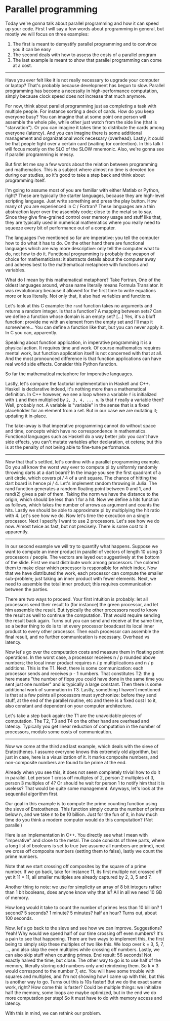 # Parallel programming

Today we're gonna talk about parallel programming and how it can speed up your code. First I will say a few words about programming in general, but mostly we will focus on three examples:

1. The first is meant to demystify parallel programming and to convince you it can be easy
2. The second deals with how to assess the costs of a parallel program
3. The last example is meant to show that parallel programming can come at a cost.

---

Have you ever felt like it is not really necessary to upgrade your computer or laptop? That's probably because development has begun to slow. Parallel programming has become a necessity in high-performance computation, simply because clock speed does not increase that much anymore. 

For now, think about parallel programming just as completing a task with multiple people. For instance sorting a deck of cards. How do you keep everyone busy? You can imagine that at some point one person will assemble the whole pile, while other just watch from the side line (that is "starvation"). Or you can imagine it takes time to distribute the cards among everyone (latency). And you can imagine there is some additional management and organizational work necessary (overhead). Lastly, it could be that people fight over a certain card (waiting for contention). In this talk I will focus mostly on the SLO of the SLOW mnemonic. Also, we're gonna see if parallel programming is messy.

But first let me say a few words about the relation between programming and mathematics. This is a subject where almost no time is devoted too during our studies, so it's good to take a step back and think about programming itself. 

I'm going to assume most of you are familiar with either Matlab or Python, right? These are typically the starter languages, because they are high-level scripting language. Just write something and press the play button. How many of you are experienced in C / Fortran? These languages are a thin abstraction layer over the assembly code; close to the metal so to say. Since they give fine-grained control over memory usage and stuff like that, they are typically used in numerical mathematics where you really need to squeeze every bit of performance out of a computer.

The languages I've mentioned so far are imperative: you tell the computer how to do what it has to do. On the other hand there are functional languages which are way more descriptive: only tell the computer what to do, not how to do it. Functional programming is probably the weapon of choice for mathematicians: it abstracts details about the computer away and adheres best to the mathematical metaphore with functions and variables.

What do I mean by this mathematical metaphore? Take Fortran, One of the oldest languages around, whose name literally means Formula Translator. It was revolutionary because it allowed for the first time to write equations more or less literally. Not only that, it also had variables and functions.

Let's look at this C example: the `rand` function takes no arguments and returns a random integer. Is that a function? A mapping between sets? Can we define a function whose domain is an empty set? [...] Yes, it's a bluff function: provide me with an element from the empty set and I'll map it somewhere... You can define a function like that, but you can never apply it. In C you can, apparently.

Speaking about function application, in imperative programming it is a physical action. It requires time and work. Of course mathematics requires mental work, but function application itself is not concerned with that at all. And the most pronounced difference is that function applications can have real world side effects. Consider this Python function.

So far the mathematical metaphore for imperative languages. 

Lastly, let's compare the factorial implementation in Haskell and C++. Haskell is declarative indeed, it's nothing more than a mathematical definition. In C++ however, we see a loop where a variable `f` is initialized with `1` and then multiplied by `2, 3, 4, ... n`. Is that `f` really a variable then? Well, probably not. A variable is "variable" in the sense that is a fixed placeholder for an element from a set. But in our case we are mutating it; updating it in-place.

The take-away is that imperative programming cannot do without space and time, concepts which have no correspondence in mathematics. Functional languages such as Haskell do a way better job: you can't have side effects, you can't mutate variables after declaration, et cetera; but this is at the penalty of not being able to fine-tune performance.

---

Now that that's settled, let's continu with a parallel programming example. Do you all know the worst way ever to compute pi by uniformly randomly throwing darts at a dart board? In the image you see the first quadrant of a unit circle, which covers pi / 4 of a unit square. The chance of hitting the dart board is hence pi / 4. Let's implement random throwing in Julia. The rand function generates a random floating point between 0 and 1, and rand(2) gives a pair of them. Taking the norm we have the distance to the origin, which should be less than 1 for a hit. Now we define a hits function as follows, which takes the number of arrows as argument and counts the hits. Lastly we should be able to approximate pi by multiplying the hit ratio with 4. Let's see how we do. Now let's time the execution on a single processor. Next I specify I want to use 2 processors. Let's see how we do now. Almost twice as fast, but not precisely. There is some cost to it apparently.

---

In our second example we will try to quantify what happens. Suppose we want to compute an inner product in parallel of vectors of length 10 using 3 processors / people. The vectors are layed out suggestively at the bottom of the slide. First we must distribute work among processors. I've colored them to make clear which processor is responsible for which index. Now that we have distributed the work, each processor can compute the smaller sub-problem; just taking an inner product with fewer elements. Next, we need to assemble the total inner product; this requires communication between the parties. 

There are two ways to proceed. Your first intuition is probably: let all processors send their result to (for instance) the green processor, and let him assemble the result. But typically the other processors need to know the result as well to continue the computation. That would require sending the result back again. Turns out you can send and receive at the same time, so a better thing to do is to let every processor broadcast its local inner product to every other processor. Then each processor can assemble the final result, and no further communication is necessary. Overhead vs latency.

Now let's go over the computation costs and measure them in floating point operations. In the worst case, a processor receives n / p rounded above numbers; the local inner product requires n / p multiplications and n / p additions. This is the T1. Next, there is some communication: each processor sends and receives p - 1 numbers. That constitutes T2: the g here means "the number of flops you could have done in the same time you sent just one number" and is typically a large constant. Then there is some additional work of summation in T3. Lastly, something I haven't mentioned is that at a few points all processors must synchronize: before they send stuff, at the end of the parallel routine, etc and there is a fixed cost l to it, also constant and dependent on your computer architecture.

Let's take a step back again: the T1 are the unavoidable pieces of computation. The T2, T3 and T4 on the other hand are overhead and latency. Typically you get linear reduction of computation in the number of processors, modulo some costs of communication.

---

Now we come at the third and last example, which deals with the sieve of Eratosthenes. I assume everyone knows this extremely old algorithm, but just in case, here is a visualization of it. It marks composite numbers, and non-composite numbers are found to be prime at the end.

Already when you see this, it does not seem completely trivial how to do it in parallel. Let person 1 cross off multiples of 2, person 2 multiples of 3, person 3 multiples of 4? Or should he wait for person 1 to notify him that it is useless? That would be quite some management. Anyways, let's look at the sequential algorithm first.

Our goal in this example is to compute the prime counting function using the sieve of Eratosthenes. This function simply counts the number of primes below n, and we take n to be 10 billion. Just for the fun of it, in how much time do you think a modern computer would do this computation? (Not parallel)

Here is an implementation in C++. You directly see what I mean with "imperative" and close to the metal. The code consists of three parts, where a long list of booleans is set to true (we assume all numbers are prime), next we cross off composite numbers (setting them to false), lastly we count the prime numbers. 

Note that we start crossing off composites by the square of a prime number. If we go back, take for instance 11, its first multiple not crossed off yet it 11 * 11, all smaller multiples are already captured by 2, 3, 5 and 7.

Another thing to note: we use for simplicity an array of 8 bit integers rather than 1 bit booleans, does anyone know why that is? All in all we need 10 GB of memory.

How long would it take to count the number of primes less than 10 billion? 1 second? 5 seconds? 1 minute? 5 minutes? half an hour? Turns out, about 100 seconds.

Now, let's go back to the sieve and see how we can improve. Suggestions? Yeah! Why would we spend half of our time crossing off even numbers? It's a pain to see that happening. There are two ways to implement this, the first being to simply skip these multiples of two like this. We loop over k = 3, 5, 7, ..., and also skip the even multiples while crossing off numbers. Lastly, we can also skip stuff when counting primes. End result: 56 seconds! Not exactly halved the time, but close. The other way to go is to use half of the memory, literally storing odd numbers only and reindexing them. So k = 3 would correspond to the number 7, etc. You will have some trouble with squares and multiples, and I'm not showing how I came up with this, but this is another way to go. Turns out this is 10s faster! But we do the exact same work, right? How come this is faster? Could be multiple things: we initialize half the memory, some loops are maybe optimized, but in the end we do more computation per step! So it must have to do with memory access and latency.

With this in mind, we can rethink our problem. 